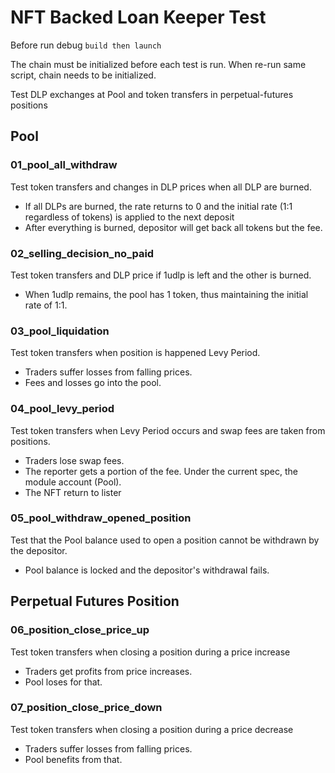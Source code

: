 # NFT Backed Loan Keeper Test

Before run debug `build then launch`

The chain must be initialized before each test is run.
When re-run same script, chain needs to be initialized.

Test DLP exchanges at Pool and token transfers in perpetual-futures positions

## Pool

### 01_pool_all_withdraw

Test token transfers and changes in DLP prices when all DLP are burned.

- If all DLPs are burned, the rate returns to 0 and the initial rate (1:1 regardless of tokens) is applied to the next deposit
- After everything is burned, depositor will get back all tokens but the fee.

### 02_selling_decision_no_paid

Test token transfers and DLP price if 1udlp is left and the other is burned.

- When 1udlp remains, the pool has 1 token, thus maintaining the initial rate of 1:1.

### 03_pool_liquidation

Test token transfers when position is happened Levy Period.

- Traders suffer losses from falling prices.
- Fees and losses go into the pool.

### 04_pool_levy_period

Test token transfers when Levy Period occurs and swap fees are taken from positions.

- Traders lose swap fees.
- The reporter gets a portion of the fee. Under the current spec, the module account (Pool).
- The NFT return to lister

### 05_pool_withdraw_opened_position

Test that the Pool balance used to open a position cannot be withdrawn by the depositor.

- Pool balance is locked and the depositor's withdrawal fails.

## Perpetual Futures Position

### 06_position_close_price_up

Test token transfers when closing a position during a price increase

- Traders get profits from price increases.
- Pool loses for that.

### 07_position_close_price_down

Test token transfers when closing a position during a price decrease

- Traders suffer losses from falling prices.
- Pool benefits from that.
